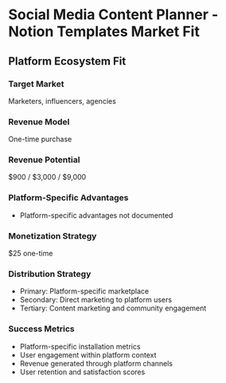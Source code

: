 # Social Media Content Planner - Notion Templates Market Fit

## Platform Ecosystem Fit

### Target Market
Marketers, influencers, agencies

### Revenue Model
One-time purchase

### Revenue Potential
$900 / $3,000 / $9,000

### Platform-Specific Advantages
- Platform-specific advantages not documented

### Monetization Strategy
$25 one-time

### Distribution Strategy
- Primary: Platform-specific marketplace
- Secondary: Direct marketing to platform users
- Tertiary: Content marketing and community engagement

### Success Metrics
- Platform-specific installation metrics
- User engagement within platform context
- Revenue generated through platform channels
- User retention and satisfaction scores

